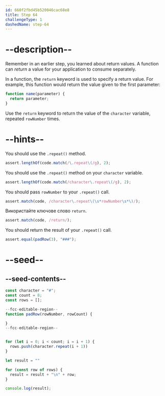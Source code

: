 ```yaml
---
id: 660f2fbd45b520046cac68e8
title: Step 64
challengeType: 1
dashedName: step-64
---
```


# --description--

Remember in an earlier step, you learned about return values. A function can <dfn>return</dfn> a value for your application to consume separately.

In a function, the `return` keyword is used to specify a return value. For example, this function would return the value given to the first parameter:

```js
function name(parameter) {
  return parameter;
}
```

Use the `return` keyword to return the value of the `character` variable, repeated `rowNumber` times.

# --hints--

You should use the `.repeat()` method.

```js
assert.lengthOf(code.match(/\.repeat\(/g), 2);
```

You should use the `.repeat()` method on your `character` variable.

```js
assert.lengthOf(code.match(/character\.repeat\(/g), 2);
```

You should pass `rowNumber` to your `.repeat()` call.

```js
assert.match(code, /character\.repeat\(\s*rowNumber\s*\)/);
```

Використайте ключове слово `return`.

```js
assert.match(code, /return/);
```

You should return the result of your `.repeat()` call.

```js
assert.equal(padRow(3), "###");
```

# --seed--

## --seed-contents--

```js
const character = "#";
const count = 8;
const rows = [];

--fcc-editable-region--
function padRow(rowNumber, rowCount) {

}
--fcc-editable-region--


for (let i = 0; i < count; i = i + 1) {
  rows.push(character.repeat(i + 1))
}

let result = ""

for (const row of rows) {
  result = result + "\n" + row;
}

console.log(result);
```
